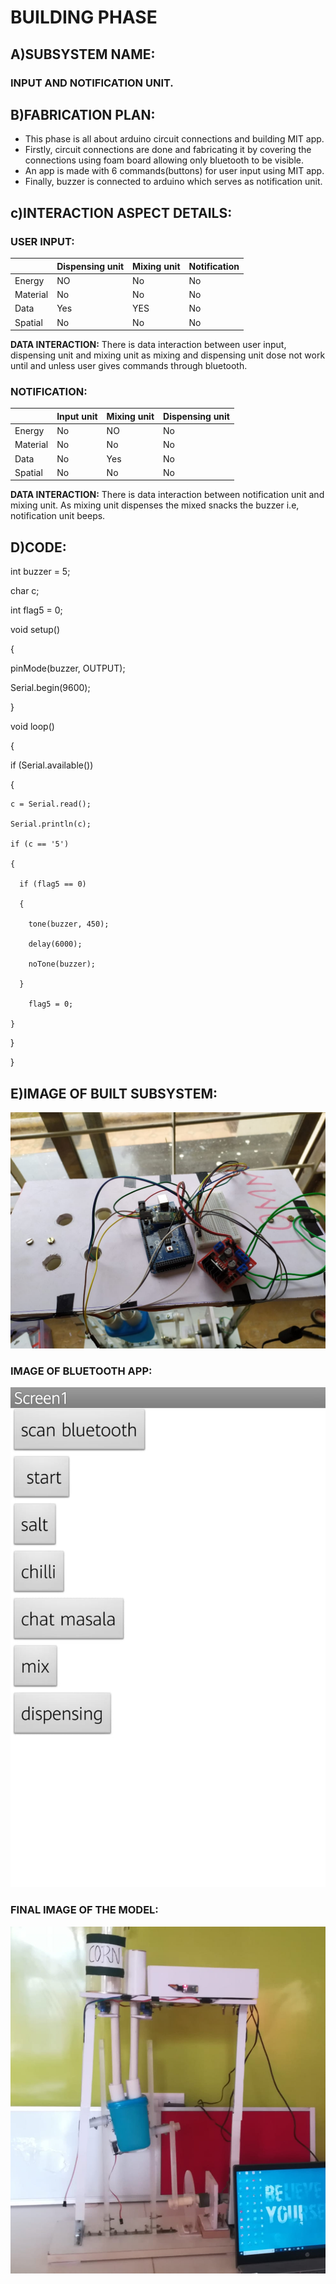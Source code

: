 # BUILDING PHASE

## A)SUBSYSTEM NAME:
 ### INPUT AND NOTIFICATION UNIT.

## B)FABRICATION PLAN:
* This phase is all about arduino circuit connections and building MIT app.
* Firstly, circuit connections are done and fabricating it by covering the connections using foam board allowing only bluetooth to be visible.
* An app is made with 6 commands(buttons) for user input using MIT app.
* Finally, buzzer is connected to arduino which serves as notification unit.

## c)INTERACTION ASPECT DETAILS:

### USER INPUT:

||Dispensing unit|Mixing unit|Notification|
|--|--|--|--|
|Energy|NO|No|No|
|Material|No|No|No|
|Data|Yes|YES|No|
|Spatial|No|No|No|

**DATA INTERACTION:** There is data interaction between user input, dispensing unit and mixing unit as mixing and dispensing unit dose not work until and unless user gives commands through bluetooth.


###  NOTIFICATION:

||Input unit|Mixing unit|Dispensing unit|
|--|--|--|--|
|Energy|No|NO|No|
|Material|No|No|No|
|Data|No|Yes|No|
|Spatial|No|No|No|

**DATA INTERACTION:** There is data interaction between notification unit and mixing unit. As mixing unit dispenses the mixed snacks the buzzer i.e, notification unit beeps.

## D)CODE:



int buzzer = 5;

char c;

int flag5 = 0;

void setup()

{

  pinMode(buzzer, OUTPUT);

  Serial.begin(9600);

}

void loop()

{

  if (Serial.available())

  {

    c = Serial.read();

    Serial.println(c);

    if (c == '5')

    {

      if (flag5 == 0)

      {

        tone(buzzer, 450);

        delay(6000);

        noTone(buzzer);

      }

        flag5 = 0;

    }

  }

}

## E)IMAGE OF BUILT SUBSYSTEM:
![](https://github.com/f-division-2019-2020-odd/Repo-03/blob/master/WhatsApp%20Image%202019-12-08%20at%2010.20.15%20PM%20(1).jpeg?raw=true)

### IMAGE OF BLUETOOTH APP:
![](https://github.com/f-division-2019-2020-odd/Repo-03/blob/master/WhatsApp%20Image%202019-12-08%20at%2010.34.48%20PM.jpeg?raw=true)

### FINAL IMAGE OF THE MODEL:
![](https://github.com/f-division-2019-2020-odd/Repo-03/blob/master/WhatsApp%20Image%202019-12-08%20at%207.22.45%20PM.jpeg?raw=true)

